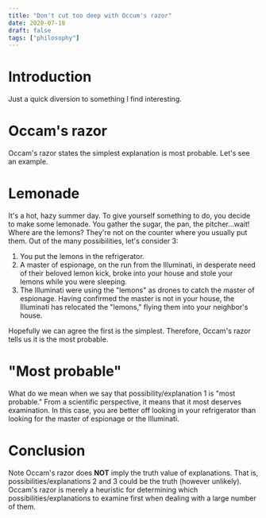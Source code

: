 ```yaml
---
title: "Don't cut too deep with Occum's razor"
date: 2020-07-18
draft: false
tags: ["philosophy"]
---
```

# Introduction 
Just a quick diversion to something I find interesting.
# Occam's razor
Occam's razor states the simplest explanation is most probable. Let's see an example.
# Lemonade
It's a hot, hazy summer day. To give yourself something to do, you decide to make some lemonade. You gather the sugar, the pan, the pitcher...wait! Where are the lemons? They're not on the counter where you usually put them. Out of the many possibilities, let's consider 3:
1. You put the lemons in the refrigerator.
2. A master of espionage, on the run from the Illuminati, in desperate need of their beloved lemon kick, broke into your house and stole your lemons while you were sleeping.
3. The Illuminati were using the "lemons" as drones to catch the master of espionage. Having confirmed the master is not in your house, the Illuminati has relocated the "lemons," flying them into your neighbor's house.

Hopefully we can agree the first is the simplest. Therefore, Occam's razor tells us it is the most probable.
# "Most probable"
What do we mean when we say that possibility/explanation 1 is "most probable." From a scientific perspective, it means that it most deserves examination. In this case, you are better off looking in your refrigerator than looking for the master of espionage or the Illuminati.
# Conclusion
Note Occam's razor does **NOT** imply the truth value of explanations. That is, possibilities/explanations 2 and 3 could be the truth (however unlikely). Occam's razor is merely a heuristic for determining which possibilities/explanations to examine first when dealing with a large number of them.
